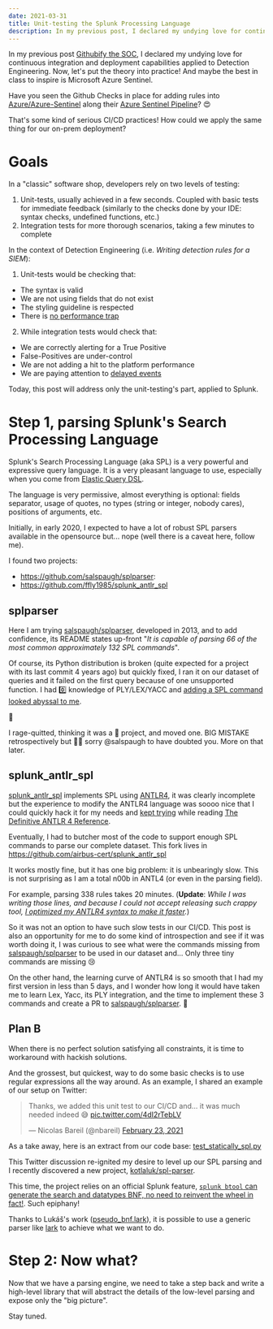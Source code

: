 ```yaml
---
date: 2021-03-31
title: Unit-testing the Splunk Processing Language
description: In my previous post, I declared my undying love for continuous integration and deployment capabilities applied to Detection Engineering. Now, let's put the theory into practice! Today, this post will address the unit-testing's part, applied to Splunk.
---
```


In my previous post [Githubify the SOC](https://justanothergeek.chdir.org/2020/10/githubify-the-soc/), I declared my undying love for continuous integration and deployment capabilities applied to Detection Engineering. Now, let's put the theory into practice! And maybe the best in class to inspire is Microsoft Azure Sentinel.

Have you seen the Github Checks in place for adding rules into [Azure/Azure-Sentinel](https://github.com/Azure/Azure-Sentinel) along their [Azure Sentinel Pipeline](https://dev.azure.com/azure/Azure-Sentinel/_build/results?buildId=20904&view=results)? 😍

That's some kind of serious CI/CD practices! How could we apply the same thing for our on-prem deployment?

# Goals

In a "classic" software shop, developers rely on two levels of testing:
1. Unit-tests, usually achieved in a few seconds. Coupled with basic tests for immediate feedback (similarly to the checks done by your IDE: syntax checks, undefined functions, etc.)
1. Integration tests for more thorough scenarios, taking a few minutes to complete

In the context of Detection Engineering (i.e. _Writing detection rules for a SIEM_):

1. Unit-tests would be checking that:
  - The syntax is valid
  - We are not using fields that do not exist
  - The styling guideline is respected
  - There is [no performance trap](https://docs.splunk.com/Documentation/Splunk/8.1.2/Search/Quicktipsforoptimization)
2. While integration tests would check that:
  - We are correctly alerting for a True Positive
  - False-Positives are under-control
  - We are not adding a hit to the platform performance
  - We are paying attention to [delayed events](https://opstune.com/2016/12/13/siem-tricks-dealing-with-delayed-events-in-splunk/)

Today, this post will address only the unit-testing's part, applied to Splunk.

# Step 1, parsing Splunk's Search Processing Language

Splunk's Search Processing Language (aka SPL) is a very powerful and expressive query language. It is a very pleasant language to use, especially when you come from [Elastic Query DSL](https://www.elastic.co/guide/en/elasticsearch/reference/current/query-dsl.html).

The language is very permissive, almost everything is optional: fields separator, usage of quotes, no types (string or integer, nobody cares), positions of arguments, etc.

Initially, in early 2020, I expected to have a lot of robust SPL parsers available in the opensource but... nope (well there is a caveat here, follow me).

I found two projects:
- https://github.com/salspaugh/splparser: 
- https://github.com/ffly1985/splunk_antlr_spl

## splparser

Here I am trying [salspaugh/splparser](https://github.com/salspaugh/splparser), developed in 2013, and to add confidence, its README states up-front "_It is capable of parsing 66 of the most common approximately 132 SPL commands_".

Of course, its Python distribution is broken (quite expected for a project with its last commit 4 years ago) but quickly fixed, I ran it on our dataset of queries and it failed on the first query because of one unsupported function. I had 0️⃣ knowledge of PLY/LEX/YACC and [adding a SPL command looked abyssal to me](https://github.com/salspaugh/splparser/commit/8511b66e78c26fddaacc52f630bc41c31df1e989).

🤬

I rage-quitted, thinking it was a 💩 project, and moved one. BIG MISTAKE retrospectively but 🤷‍♂️  sorry @salspaugh to have doubted you. More on that later.

## splunk_antlr_spl

[splunk_antlr_spl](https://github.com/ffly1985/splunk_antlr_spl) implements SPL using [ANTLR4](https://github.com/antlr/antlr4), it was clearly incomplete but the experience to modify the ANTLR4 language was soooo nice that I could quickly hack it for my needs and [kept trying](https://github.com/ffly1985/splunk_antlr_spl/compare/master...airbus-cert:master) while reading [The Definitive ANTLR 4 Reference](https://www.amazon.com/dp/1934356999/).

Eventually, I had to butcher most of the code to support enough SPL commands to parse our complete dataset. This fork lives in https://github.com/airbus-cert/splunk_antlr_spl

It works mostly fine, but it has one big problem: it is unbearingly slow. This is not surprising as I am a total n00b in ANTL4 (or even in the parsing field).

For example, parsing 338 rules takes 20 minutes. (**Update**: *While I was writing those lines, and because I could not accept releasing such crappy tool, [I optimized my ANTLR4 syntax to make it faster](https://github.com/airbus-cert/splunk_antlr_spl/commit/d6ff5e80e2eeb672259db0581b4c4d5599c01a9c).*)

So it was not an option to have such slow tests in our CI/CD. This post is also an opportunity for me to do some kind of introspection and see if it was worth doing it, I was curious to see what were the commands missing from [salspaugh/splparser](https://github.com/salspaugh/splparser) to be used in our dataset and... Only three tiny commands are missing 😢

On the other hand, the learning curve of ANTLR4 is so smooth that I had my first version in less than 5 days, and I wonder how long it would have taken me to learn Lex, Yacc, its PLY integration, and the time to implement these 3 commands and create a PR to [salspaugh/splparser](https://github.com/salspaugh/splparser). 🤷

## Plan B

When there is no perfect solution satisfying all constraints, it is time to workaround with hackish solutions.

And the grossest, but quickest, way to do some basic checks is to use regular expressions all the way around. As an example, I shared an example of our setup on Twitter:

<blockquote class="twitter-tweet"><p lang="en" dir="ltr">Thanks, we added this unit test to our CI/CD and... it was much needed indeed 😅 <a href="https://t.co/4dI2rTebLV">pic.twitter.com/4dI2rTebLV</a></p>&mdash; Nicolas Bareil (@nbareil) <a href="https://twitter.com/nbareil/status/1364142702372257792?ref_src=twsrc%5Etfw">February 23, 2021</a></blockquote> <script async src="https://platform.twitter.com/widgets.js" charset="utf-8"></script>

As a take away, here is an extract from our code base: [test_statically_spl.py](https://gist.github.com/nbareil/452845cc310557caa6e19a0379dc4ed5#file-test_statically_spl-py)

This Twitter discussion re-ignited my desire to level up our SPL parsing and I recently discovered a new project, [kotlaluk/spl-parser](https://github.com/kotlaluk/spl-parser).

This time, the project relies on an official Splunk feature, [`splunk btool` can generate the search and datatypes BNF, no need to reinvent the wheel in fact!](https://community.splunk.com/t5/Archive/Splunk-Query-Grammar/m-p/425022#M75397). Such epiphany!

Thanks to Lukáš's work ([pseudo_bnf.lark](https://github.com/kotlaluk/spl-parser/blob/master/spl_parser/grammars/pseudo_bnf.lark)), it is possible to use a generic parser like [lark](https://github.com/lark-parser/lark) to achieve what we want to do.

# Step 2: Now what?

Now that we have a parsing engine, we need to take a step back and write a high-level library that will abstract the details of the low-level parsing and expose only the "big picture".

Stay tuned.
